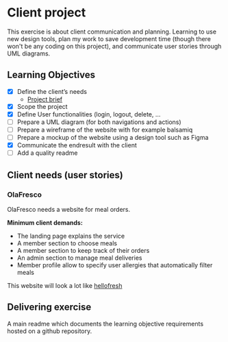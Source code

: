 # Client project

This exercise is about client communication and planning. Learning to use new design tools, plan my work to save development time (though there won't be any coding on this project), and communicate user stories through UML diagrams.

## Learning Objectives

- [x] Define the client’s needs
  * [Project brief](https://www.canva.com/design/DAEnW5Zv9-E/Uhn8j7tLrGG_zhIDm485hg/watch?utm_content=DAEnW5Zv9-E&utm_campaign=designshare&utm_medium=link&utm_source=publishsharelink)
- [x] Scope the project
- [x] Define User functionalities (login, logout, delete, ...
- [ ] Prepare a UML diagram (for both navigations and actions)
- [ ] Prepare a wireframe of the website with for example balsamiq
- [ ] Prepare a mockup of the website using a design tool such as Figma
- [x] Communicate the endresult with the client
- [ ] Add a quality readme

## Client needs (user stories)

### OlaFresco

OlaFresco needs a website for meal orders.

**Minimum client demands:**
* The landing page explains the service
* A member section to choose meals
* A member section to keep track of their orders
* An admin section to manage meal deliveries
* Member profile allow to specify user allergies that automatically filter meals

This website will look a lot like [hellofresh](https://www.hellofresh.be/?locale=nl-BE)

## Delivering exercise

A main readme which documents the learning objective requirements hosted on a github repository.

